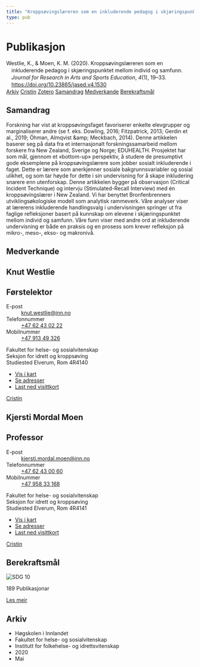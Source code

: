 ```yaml
---
title: "Kroppsøvingslæreren som en inkluderende pedagog i skjæringspunktet mellom individ og samfunn"
type: pub
---
```

<h1>Publikasjon</h1>
<article id="csl-bib-container-DJWJ8YVP" class="csl-bib-container">
  <div class="csl-bib-body" style="line-height: 1.35; padding-left: 1em; text-indent:-1em;">
  <div class="csl-entry">Westlie, K., &amp; Moen, K. M. (2020). Kropps&#xF8;vingsl&#xE6;reren som en inkluderende pedagog i skj&#xE6;ringspunktet mellom individ og samfunn. <i>Journal for Research in Arts and Sports Education</i>, <i>4</i>(1), 19&#x2013;33. <a href="https://doi.org/10.23865/jased.v4.1530">https://doi.org/10.23865/jased.v4.1530</a></div>
</div>
  <div class="csl-bib-buttons">
    <a href="#taxonomy-article-DJWJ8YVP" class="csl-bib-button">Arkiv</a>
    <a href="https://app.cristin.no/results/show.jsf?id=1810431" alt="Cristin URL" class="csl-bib-button">Cristin</a>
    <a href="http://zotero.org/groups/5022929/items/DJWJ8YVP" alt="Zotero URL" class="csl-bib-button">Zotero</a>
    <a href="#abstract-article-DJWJ8YVP" class="csl-bib-button">Samandrag</a>
    <a href="#contributors-article-DJWJ8YVP" class="csl-bib-button">Medverkande</a>
    <a href="#sdg-article-DJWJ8YVP" class="csl-bib-button">Berekraftsmål</a>
  </div>
  <div id="csl-bib-meta-container-DJWJ8YVP"></div>
</article>
<div id="csl-bib-meta-DJWJ8YVP" class="csl-bib-meta">
  <article id="abstract-article-DJWJ8YVP" class="abstract-article">
    <h1>Samandrag</h1>
    Forskning har vist at kroppsøvingsfaget favoriserer enkelte elevgrupper og marginaliserer andre (se f. eks. Dowling, 2016; Fitzpatrick, 2013; Gerdin et al., 2019; Öhman, Almqvist &amp;amp; Meckbach, 2014). Denne artikkelen baserer seg på data fra et internasjonalt forskningssamarbeid mellom forskere fra New Zealand, Sverige og Norge; EDUHEALTH. Prosjektet har som mål, gjennom et «bottom-up» perspektiv, å studere de presumptivt gode eksemplene på kroppsøvingslærere som jobber sosialt inkluderende i faget. Dette er lærere som anerkjenner sosiale bakgrunnsvariabler og sosial ulikhet, og som tar høyde for dette i sin undervisning for å skape inkludering snarere enn utenforskap. Denne artikkelen bygger på observasjon (Critical Incident Technique) og intervju (Stimulated-Recall Interview) med én kroppsøvingslærer i New Zealand. Vi har benyttet Bronfenbrenners utviklingsøkologiske modell som analytisk rammeverk. Våre analyser viser at lærerens inkluderende handlingsvalg i undervisningen springer ut fra faglige refleksjoner basert på kunnskap om elevene i skjæringspunktet mellom individ og samfunn. Våre funn viser med andre ord at inkluderende undervisning er både en praksis og en prosess som krever refleksjon på mikro-, meso-, ekso- og makronivå.
  </article>
  <article id="contributors-article-DJWJ8YVP" class="contributors-article">
    <h1>Medverkande</h1>
    <div class="personas">
<div class="vrtx-hinn-person-card">
<div class="photo">
<i class="lar la-user-circle missing-person"></i>
</div>
<div class="info">
<hgroup><h1>Knut Westlie</h1>
<h2>Førstelektor</h2>
</hgroup><dl>
<dt>E-post</dt>
<dd>
<a href="mailto:knut.westlie@inn.no">knut.westlie@inn.no</a>
</dd>
<dt>Telefonnummer</dt>
<dd><a href="tel:+4762430222">
+47 62 43 02 22
</a></dd>
<dt>Mobilnummer</dt>
<dd><a href="tel:+4791349326">
+47 913 49 326
</a></dd>
</dl>
<p>
Fakultet for helse- og sosialvitenskap<br>
Seksjon for idrett og kroppsøving<br>
Studiested Elverum,
Rom 4R4140
</p>
<ul class="vrtx-hinn-links">
<li><a href="https://www.google.com/maps?q=60.88156,11.53723">Vis i kart</a></li>
<li><a href="https://www.inn.no/finn-en-ansatt/knut-westlie.html#vrtx-hinn-addresses">Se adresser</a></li>
<li><a href="https://www.inn.no/finn-en-ansatt/knut-westlie.html?vrtx=vcf">Last ned visittkort</a></li>
</ul>
</div>
</div>
<a href="https://app.cristin.no/persons/show.jsf?id=620342" alt="Cristin URL" class="personas-cristin">Cristin</a>
</div> <div class="personas">
<div class="vrtx-hinn-person-card">
<div class="photo">
<i class="lar la-user-circle missing-person"></i>
</div>
<div class="info">
<hgroup><h1>Kjersti Mordal Moen</h1>
<h2>Professor</h2>
</hgroup><dl>
<dt>E-post</dt>
<dd>
<a href="mailto:kjersti.mordal.moen@inn.no">kjersti.mordal.moen@inn.no</a>
</dd>
<dt>Telefonnummer</dt>
<dd><a href="tel:+4762430060">
+47 62 43 00 60
</a></dd>
<dt>Mobilnummer</dt>
<dd><a href="tel:+4795833168">
+47 958 33 168
</a></dd>
</dl>
<p>
Fakultet for helse- og sosialvitenskap<br>
Seksjon for idrett og kroppsøving<br>
Studiested Elverum,
Rom 4R4141
</p>
<ul class="vrtx-hinn-links">
<li><a href="https://www.google.com/maps?q=60.88156,11.53723">Vis i kart</a></li>
<li><a href="https://www.inn.no/finn-en-ansatt/kjersti-mordal-moen.html#vrtx-hinn-addresses">Se adresser</a></li>
<li><a href="https://www.inn.no/finn-en-ansatt/kjersti-mordal-moen.html?vrtx=vcf">Last ned visittkort</a></li>
</ul>
</div>
</div>
<a href="https://app.cristin.no/persons/show.jsf?id=53554" alt="Cristin URL" class="personas-cristin">Cristin</a>
</div>
  </article>
  <article id="sdg-article-DJWJ8YVP" class="sdg-article">
    <h1>Berekraftsmål</h1>
    <div class="sdg-container"><div id="sdg10" class="sdg">
<img src="{{< params subfolder >}}images/sdg/sdg10_no.png" class="image" alt="SDG 10">
<div class="sdg-overlay">
<p class="sdg-publication-count"><span>189</span> Publikasjonar</p>
<p><a href="https://www.fn.no/om-fn/fns-baerekraftsmaal/mindre-ulikhet?lang=nno-NO" class="sdg-read-more">Les meir</a></p>
</div>
</div></div>
  </article>
  <article id="taxonomy-article-DJWJ8YVP" class="taxonomy-article">
    <h1>Arkiv</h1>
    <ul>
      <li>Høgskolen i Innlandet</li>
      <li>Fakultet for helse- og sosialvitenskap</li>
      <li>Institutt for folkehelse- og idrettsvitenskap</li>
      <li>2020</li>
      <li>Mai</li>
    </ul>
  </article>
</div>
